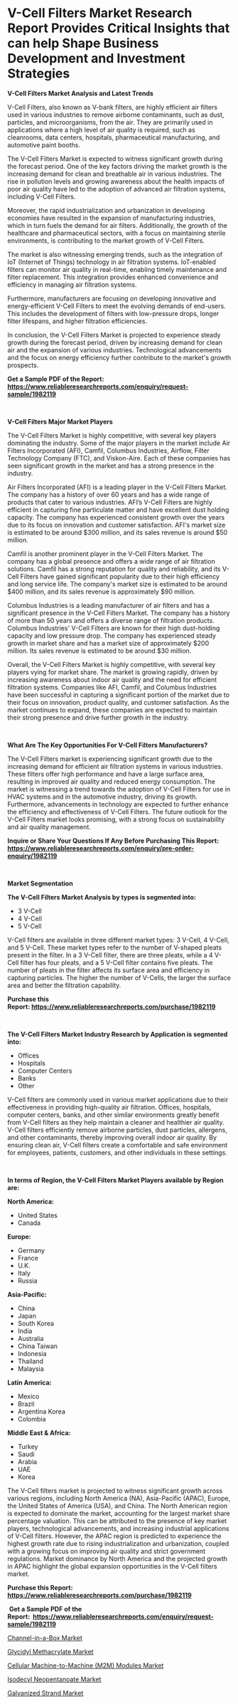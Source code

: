 <p><h1>V-Cell Filters Market Research Report Provides Critical Insights that can help Shape Business Development and Investment Strategies</h1></p><p><strong>V-Cell Filters Market Analysis and Latest Trends</strong></p>
<p><p>V-Cell Filters, also known as V-bank filters, are highly efficient air filters used in various industries to remove airborne contaminants, such as dust, particles, and microorganisms, from the air. They are primarily used in applications where a high level of air quality is required, such as cleanrooms, data centers, hospitals, pharmaceutical manufacturing, and automotive paint booths.</p><p>The V-Cell Filters Market is expected to witness significant growth during the forecast period. One of the key factors driving the market growth is the increasing demand for clean and breathable air in various industries. The rise in pollution levels and growing awareness about the health impacts of poor air quality have led to the adoption of advanced air filtration systems, including V-Cell Filters.</p><p>Moreover, the rapid industrialization and urbanization in developing economies have resulted in the expansion of manufacturing industries, which in turn fuels the demand for air filters. Additionally, the growth of the healthcare and pharmaceutical sectors, with a focus on maintaining sterile environments, is contributing to the market growth of V-Cell Filters.</p><p>The market is also witnessing emerging trends, such as the integration of IoT (Internet of Things) technology in air filtration systems. IoT-enabled filters can monitor air quality in real-time, enabling timely maintenance and filter replacement. This integration provides enhanced convenience and efficiency in managing air filtration systems.</p><p>Furthermore, manufacturers are focusing on developing innovative and energy-efficient V-Cell Filters to meet the evolving demands of end-users. This includes the development of filters with low-pressure drops, longer filter lifespans, and higher filtration efficiencies.</p><p>In conclusion, the V-Cell Filters Market is projected to experience steady growth during the forecast period, driven by increasing demand for clean air and the expansion of various industries. Technological advancements and the focus on energy efficiency further contribute to the market's growth prospects.</p></p>
<p><strong>Get a Sample PDF of the Report:&nbsp; <a href="https://www.reliableresearchreports.com/enquiry/request-sample/1982119">https://www.reliableresearchreports.com/enquiry/request-sample/1982119</a></strong></p>
<p>&nbsp;</p>
<p><strong>V-Cell Filters Major Market Players</strong></p>
<p><p>The V-Cell Filters Market is highly competitive, with several key players dominating the industry. Some of the major players in the market include Air Filters Incorporated (AFI), Camfil, Columbus Industries, Airflow, Filter Technology Company (FTC), and Viskon-Aire. Each of these companies has seen significant growth in the market and has a strong presence in the industry.</p><p>Air Filters Incorporated (AFI) is a leading player in the V-Cell Filters Market. The company has a history of over 60 years and has a wide range of products that cater to various industries. AFI’s V-Cell Filters are highly efficient in capturing fine particulate matter and have excellent dust holding capacity. The company has experienced consistent growth over the years due to its focus on innovation and customer satisfaction. AFI's market size is estimated to be around $300 million, and its sales revenue is around $50 million.</p><p>Camfil is another prominent player in the V-Cell Filters Market. The company has a global presence and offers a wide range of air filtration solutions. Camfil has a strong reputation for quality and reliability, and its V-Cell Filters have gained significant popularity due to their high efficiency and long service life. The company's market size is estimated to be around $400 million, and its sales revenue is approximately $90 million.</p><p>Columbus Industries is a leading manufacturer of air filters and has a significant presence in the V-Cell Filters Market. The company has a history of more than 50 years and offers a diverse range of filtration products. Columbus Industries' V-Cell Filters are known for their high dust-holding capacity and low pressure drop. The company has experienced steady growth in market share and has a market size of approximately $200 million. Its sales revenue is estimated to be around $30 million.</p><p>Overall, the V-Cell Filters Market is highly competitive, with several key players vying for market share. The market is growing rapidly, driven by increasing awareness about indoor air quality and the need for efficient filtration systems. Companies like AFI, Camfil, and Columbus Industries have been successful in capturing a significant portion of the market due to their focus on innovation, product quality, and customer satisfaction. As the market continues to expand, these companies are expected to maintain their strong presence and drive further growth in the industry.</p></p>
<p>&nbsp;</p>
<p><strong>What Are The Key Opportunities For V-Cell Filters Manufacturers?</strong></p>
<p><p>The V-Cell Filters market is experiencing significant growth due to the increasing demand for efficient air filtration systems in various industries. These filters offer high performance and have a large surface area, resulting in improved air quality and reduced energy consumption. The market is witnessing a trend towards the adoption of V-Cell Filters for use in HVAC systems and in the automotive industry, driving its growth. Furthermore, advancements in technology are expected to further enhance the efficiency and effectiveness of V-Cell Filters. The future outlook for the V-Cell Filters market looks promising, with a strong focus on sustainability and air quality management.</p></p>
<p><strong>Inquire or Share Your Questions If Any Before Purchasing This Report: <a href="https://www.reliableresearchreports.com/enquiry/pre-order-enquiry/1982119">https://www.reliableresearchreports.com/enquiry/pre-order-enquiry/1982119</a></strong></p>
<p>&nbsp;</p>
<p><strong>Market Segmentation</strong></p>
<p><strong>The V-Cell Filters Market Analysis by types is segmented into:</strong></p>
<p><ul><li>3 V-Cell</li><li>4 V-Cell</li><li>5 V-Cell</li></ul></p>
<p><p>V-Cell filters are available in three different market types: 3 V-Cell, 4 V-Cell, and 5 V-Cell. These market types refer to the number of V-shaped pleats present in the filter. In a 3 V-Cell filter, there are three pleats, while a 4 V-Cell filter has four pleats, and a 5 V-Cell filter contains five pleats. The number of pleats in the filter affects its surface area and efficiency in capturing particles. The higher the number of V-Cells, the larger the surface area and better the filtration capability.</p></p>
<p><strong>Purchase this Report:&nbsp;<a href="https://www.reliableresearchreports.com/purchase/1982119">https://www.reliableresearchreports.com/purchase/1982119</a></strong></p>
<p>&nbsp;</p>
<p><strong>The V-Cell Filters Market Industry Research by Application is segmented into:</strong></p>
<p><ul><li>Offices</li><li>Hospitals</li><li>Computer Centers</li><li>Banks</li><li>Other</li></ul></p>
<p><p>V-Cell filters are commonly used in various market applications due to their effectiveness in providing high-quality air filtration. Offices, hospitals, computer centers, banks, and other similar environments greatly benefit from V-Cell filters as they help maintain a cleaner and healthier air quality. V-Cell filters efficiently remove airborne particles, dust particles, allergens, and other contaminants, thereby improving overall indoor air quality. By ensuring clean air, V-Cell filters create a comfortable and safe environment for employees, patients, customers, and other individuals in these settings.</p></p>
<p>&nbsp;</p>
<p><strong>In terms of Region, the V-Cell Filters Market Players available by Region are:</strong></p>
<p>
    <p> <strong> North America: </strong>
        <ul>
            <li>United States</li>
            <li>Canada</li>
        </ul>
        </p> 
    <p> <strong> Europe: </strong>
        <ul>
            <li>Germany</li>
            <li>France</li>
            <li>U.K.</li>
            <li>Italy</li>
            <li>Russia</li>
        </ul>
        </p> 
    <p> <strong> Asia-Pacific: </strong>
        <ul>
            <li>China</li>
            <li>Japan</li>
            <li>South Korea</li>
            <li>India</li>
            <li>Australia</li>
            <li>China Taiwan</li>
            <li>Indonesia</li>
            <li>Thailand</li>
            <li>Malaysia</li>
        </ul>
        </p> 
    <p> <strong> Latin America: </strong>
        <ul>
            <li>Mexico</li>
            <li>Brazil</li>
            <li>Argentina Korea</li>
            <li>Colombia</li>
        </ul>
        </p> 
    <p> <strong> Middle East & Africa: </strong>
        <ul>
            <li>Turkey</li>
            <li>Saudi</li>
            <li>Arabia</li>
            <li>UAE</li>
            <li>Korea</li>
        </ul>
    </p>
    </p>
<p><p>The V-Cell filters market is projected to witness significant growth across various regions, including North America (NA), Asia-Pacific (APAC), Europe, the United States of America (USA), and China. The North American region is expected to dominate the market, accounting for the largest market share percentage valuation. This can be attributed to the presence of key market players, technological advancements, and increasing industrial applications of V-Cell filters. However, the APAC region is predicted to experience the highest growth rate due to rising industrialization and urbanization, coupled with a growing focus on improving air quality and strict government regulations. Market dominance by North America and the projected growth in APAC highlight the global expansion opportunities in the V-Cell filters market.</p></p>
<p><strong>Purchase this Report: <a href="https://www.reliableresearchreports.com/purchase/1982119">https://www.reliableresearchreports.com/purchase/1982119</a></strong></p>
<p>&nbsp;<strong>Get a Sample PDF of the Report:&nbsp;&nbsp;<a href="https://www.reliableresearchreports.com/enquiry/request-sample/1982119">https://www.reliableresearchreports.com/enquiry/request-sample/1982119</a></strong></p>
<p><strong></strong></p>
<p><p><a href="https://github.com/gulaimolin/Market-Research-Report-List-1/blob/main/channel-in-a-box-market.md">Channel-in-a-Box Market</a></p><p><a href="https://medium.com/@pauladams6h/glycidyl-methacrylate-market-comprehensive-assessment-by-type-application-and-geography-7ceb04f8946a">Glycidyl Methacrylate Market</a></p><p><a href="https://github.com/gdfhhhj/Market-Research-Report-List-1/blob/main/cellular-machine-to-machine-m2m-modules-market.md">Cellular Machine-to-Machine (M2M) Modules Market</a></p><p><a href="https://medium.com/@queenlittle95/decoding-isodecyl-neopentanoate-market-metrics-market-share-trends-and-growth-patterns-0aa822c10374">Isodecyl Neopentanoate Market</a></p><p><a href="https://medium.com/@nicosmitham/galvanized-strand-market-the-key-to-successful-business-strategy-forecast-till-2030-e157e7a0ec11">Galvanized Strand Market</a></p></p>